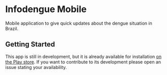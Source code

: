 # Infodengue Mobile

Mobile application to give quick updates about the dengue situation in Brazil.

## Getting Started

This app is still in development, but it is already available for installation [on the Play store](https://play.google.com/store/apps/details?id=br.mat.dengue.infodengue_app). If you want to contribute to its development please open an issue stating your availability.
